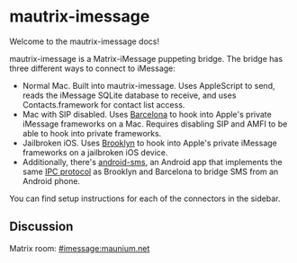 # mautrix-imessage
Welcome to the mautrix-imessage docs!

mautrix-imessage is a Matrix-iMessage puppeting bridge. The bridge has three
different ways to connect to iMessage:

* Normal Mac. Built into mautrix-imessage. Uses AppleScript to send, reads the
  iMessage SQLite database to receive, and uses Contacts.framework for contact
  list access.
* Mac with SIP disabled. Uses [Barcelona] to hook into Apple's private iMessage
  frameworks on a Mac. Requires disabling SIP and AMFI to be able to hook into
  private frameworks.
* Jailbroken iOS. Uses [Brooklyn] to hook into Apple's private iMessage
  frameworks on a jailbroken iOS device.
* Additionally, there's [android-sms], an Android app that implements the same
  [IPC protocol] as Brooklyn and Barcelona to bridge SMS from an Android phone.

You can find setup instructions for each of the connectors in the sidebar.

[Barcelona]: https://github.com/open-imcore/barcelona
[Brooklyn]: https://gitlab.com/beeper/brooklyn
[android-sms]: https://gitlab.com/beeper/android-sms
[IPC protocol]: https://github.com/mautrix/imessage/blob/master/imessage/ios/ipc.md

## Discussion
Matrix room: [#imessage:maunium.net](https://matrix.to/#/#imessage:maunium.net)
